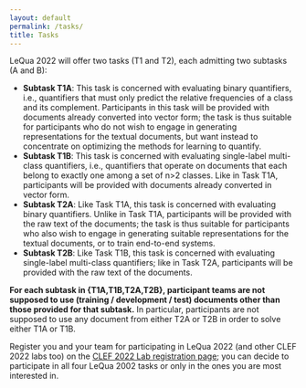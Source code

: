 ```yaml
---
layout: default
permalink: /tasks/
title: Tasks
---
```


LeQua 2022 will offer two tasks (T1 and T2), each admitting two subtasks (A and B):

- **Subtask T1A**: This task is concerned with evaluating binary quantifiers, i.e., quantifiers that must only predict the relative frequencies of a class and its complement. Participants in this task will be provided with documents already converted into vector form; the task is thus suitable for participants who do not wish to engage in generating  representations for the textual documents, but want instead to concentrate on optimizing the methods for learning to quantify.
- **Subtask T1B**: This task is concerned with evaluating single-label multi-class quantifiers, i.e., quantifiers that operate on documents that each belong to exactly one among a set of n>2 classes. Like in Task T1A, participants will be provided with documents already converted in vector form.
- **Subtask T2A**: Like Task T1A, this task is concerned with evaluating binary quantifiers. Unlike in Task T1A, participants will be provided with the raw text of the documents; the task is thus suitable for participants who also wish to engage in generating suitable representations for the textual documents, or to train end-to-end systems.
- **Subtask T2B**: Like Task T1B, this task is concerned with evaluating single-label multi-class quantifiers; like in Task T2A, participants will be provided with the raw text of the documents.

**For each subtask in {T1A,T1B,T2A,T2B}, participant teams are not supposed to use (training / development / test) documents other than those provided for that subtask.** In particular, participants are not supposed to use any document from either T2A or T2B in order to solve either T1A or T1B.

Register you and your team for participating in LeQua 2022 (and other CLEF 2022 labs too) on the [CLEF 2022 Lab registration page](https://clef2022-labs-registration.dei.unipd.it/); you can decide to participate in all four LeQua 2002 tasks or only in the ones you are most interested in.
